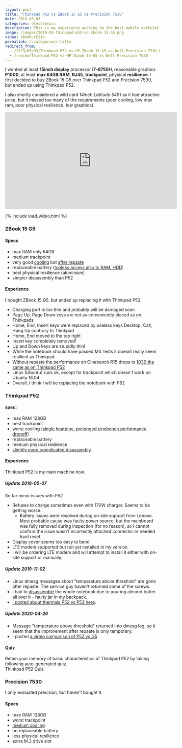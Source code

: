 ```yaml
---
layout: post
title: "Thinkpad P52 vs ZBook 15 G5 vs Precision 7530"
date: 2019-03-03
categories: electronics
description: This is my experience working on the best mobile workstation of 2019 with specs matching Thinkpad P52 and ZBook 15 G5.
image: /images/2019-03-thinkpad-p52-vs-zbook-15-G5.png
video: sRnKbLtE21k
permalink: /:categories/:title
redirect_from:
  - /2019/03/03/Thinkpad-P52-vs-HP-Zbook-15-G5-vs-Dell-Precision-7530.html 
  - /review/Thinkpad-P52-vs-HP-Zbook-15-G5-vs-Dell-Precision-7530
---
```


I wanted at least __15inch display__ processor __i7-8750H__, reasonable graphics __P1000__, at least __max 64GB RAM__, __RJ45__, __trackpoint__, physical __resilience__. I first decided to buy ZBook 15 G5 over Thinkpad P52 and Precision 7530, but ended up using Thinkpad P52.

I also shortly considered a wild card _14inch Latitude 5491_ as it had attractive price, but it missed too many of the requirements (poor cooling, low max ram, poor physical resilience, low graphics).

<iframe width="560" height="315" src="https://www.youtube-nocookie.com/embed/sRnKbLtE21k?controls=0" frameborder="0" allow="accelerometer; autoplay; encrypted-media; gyroscope; picture-in-picture" allowfullscreen></iframe>

{% include load_video.html %}


### ZBook 15 G5

#### Specs
- max RAM only 64GB
- medium trackpoint
- very good [cooling](https://f1.media.brightcove.com/8/1160438711001/1160438711001_5763673639001_5763663561001-vs.jpg?pubId=4119874066001&videoId=5763349495001) but [after repaste](http://forum.notebookreview.com/threads/dell-precision-7530-hp-zbook-15-g5-or-lenovo-thinkpad-p52.820474/page-26#post-10817321)
- replaceable battery ([tooless access also to RAM, HDD](https://i.ytimg.com/vi/4jW1loaLgyI/maxresdefault.jpg))
- best physical resilience (aluminium)
- simpler disassembly than P52
    
#### Experience
I bought ZBook 15 G5, but ended up replacing it with Thinkpad P52.

- Charging port is too thin and probably will be damaged soon
- Page Up, Page Down keys are not as conveniently placed as on Thinkpads
- Home, End, Insert keys were replaced by useless keys Desktop, Call, Hang Up contrary to Thinkpad
- Home, End moved to the top right
- Insert key completely removed!
- Up and Down keys are stupidly thin!
- While the notebook should have passed MIL tests it doesnt really seem resilient as Thinkpad
- Without repaste the performance on Cinebench R15 drops to [1030 the same as on Thinkpad P52](https://www.notebookcheck.net/Lenovo-ThinkPad-P52-i7-P1000-FHD-Workstation-Review.322974.0.html)
- Linux (Ubuntu) runs ok, except for trackpoint which doesn't work on Ubuntu 18.04
- Overall, I think I will be replacing the notebook with P52
    
    
### Thinkpad P52

#### spec:
- max RAM 128GB
- best trackpoint
- worst cooling ([single heatpipe](http://forum.notebookreview.com/attachments/cooling_comparison-png.160125/), [prolonged cinebench performance dropoff](https://www.notebookcheck.net/Lenovo-ThinkPad-P52-i7-P1000-FHD-Workstation-Review.322974.0.html))
- replaceable battery
- medium physical resilience
- [slightly more complicated disassembly](/2020/05/03/P52-disassembly.html).

#### Experience
Thinkpad P52 is my main machine now.

##### Update 2019-05-07
So far minor issues with P52
- Refuses to charge sometimes even with 170W charger. Seems to be getting worse.
    - Battery issues were resolved during on-site support from Lenovo. Most probable cause was faulty power source, but the mainboard was fully removed during inspection (for no reason), so I cannot confirm the issue wasn't incorrectly attached connector or needed hard reset.
- Display cover seems too easy to bend
- LTE modem supported but not yet installed in my version
- I will be ordering LTE modem and will attempt to install it either with on-site support or manually.

##### Update 2019-11-02
- Linux dmesg messages about "temperature above threshold" are gone after repaste. The service guy haven't returned some of the screws.
- I had to [disassemble](/2020/05/03/P52-disassembly.html) the whole notebook due to pouring almond butter all over it - faulty jar in my backpack.
- [I posted about thermals P52 vs P53 here](https://vaclavkosar.com/2019/11/02/Thinkpad-P53-vs-P52-Thermals.html).

##### Update 2020-04-26
- Message "temperature above threshold" returned into dmesg log, so it seem that the improvement after repaste is only temporary.
- I posted [a video comparison of P52 vs G5](https://youtu.be/sRnKbLtE21k).

#### Quiz

Retain your memory of basic characteristics of Thinkpad P52 by taking following auto-generated quiz.
<br>
<a class="btn btn-warning" style="text-decoration: none;" href="https://quizrecall.com/study/public-test?store_id=71f196f0-b4b7-43aa-87e0-2b8f42a65293">Thinkpad P52 Quiz</a>


### Precision 7530 
I only evaluated precision, but haven't bought it.

#### Specs
- max RAM 128GB
- worst trackpoint
- [medium cooling](https://scene7-cdn.dell.com/is/image//DellComputer/workstation-precision-7530-html5-thumb-image-set?wid=1110&fmt=png-alpha)
- no replaceable battery
- less physical resilience
- extra M.2 drive slot


